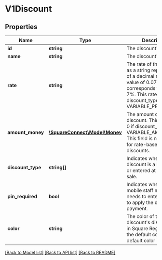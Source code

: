 # V1Discount

## Properties
Name | Type | Description | Notes
------------ | ------------- | ------------- | -------------
**id** | **string** | The discount&#39;s unique ID. | [optional] 
**name** | **string** | The discount&#39;s name. | [optional] 
**rate** | **string** | The rate of the discount, as a string representation of a decimal number. A value of 0.07 corresponds to a rate of 7%. This rate is 0 if discount_type is VARIABLE_PERCENTAGE. | [optional] 
**amount_money** | [**\SquareConnect\Model\Money**](Money.md) | The amount of the discount. This amount is 0 if discount_type is VARIABLE_AMOUNT. This field is not included for rate-based discounts. | [optional] 
**discount_type** | **string[]** | Indicates whether the discount is a FIXED value or entered at the time of sale. | [optional] 
**pin_required** | **bool** | Indicates whether a mobile staff member needs to enter their PIN to apply the discount to a payment. | [optional] 
**color** | **string** | The color of the discount&#39;s display label in Square Register, if not the default color. The default color is 9da2a6. | [optional] 

[[Back to Model list]](../README.md#documentation-for-models) [[Back to API list]](../README.md#documentation-for-api-endpoints) [[Back to README]](../README.md)



